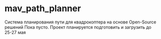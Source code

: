 # mav_path_planner
Система планирования пути для квадрокоптера на основе Open-Source решений
Пока пусто. Проект планируется подготовить и загрузить до 25-27 мая
